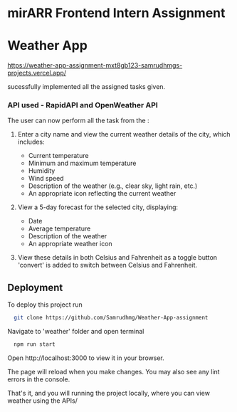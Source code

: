 
# mirARR Frontend Intern Assignment
# Weather App 

https://weather-app-assignment-mxt8gb123-samrudhmgs-projects.vercel.app/

sucessfully implemented all the assigned tasks given.

### API used - RapidAPI and OpenWeather API

The user can now perform all the task from the :

1. Enter a city name and view the current weather details of the city, which includes:
   - Current temperature
   - Minimum and maximum temperature
   - Humidity
   - Wind speed
   - Description of the weather (e.g., clear sky, light rain, etc.)
   - An appropriate icon reflecting the current weather

2. View a 5-day forecast for the selected city, displaying:
   - Date
   - Average temperature
   - Description of the weather
   - An appropriate weather icon

3. View these details in both Celsius and Fahrenheit as a toggle button 'convert' is added to switch between Celsius and Fahrenheit.





## Deployment

To deploy this project run

```bash
  git clone https://github.com/Samrudhmg/Weather-App-assignment
```
Navigate to 'weather' folder and open terminal

```bash
  npm run start
```

Open http://localhost:3000 to view it in your browser.

The page will reload when you make changes.
You may also see any lint errors in the console.

That's it, and you will running the project locally, where you can view weather using the APIs/
